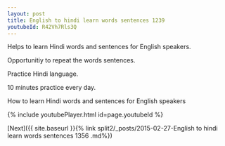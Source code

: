 ```yaml
---
layout: post
title: English to hindi learn words sentences 1239 
youtubeId: R42Vh7Rls3Q
---
```

 
 
Helps to learn Hindi words and sentences for English speakers.

Opportunitiy to repeat the words sentences. 

Practice Hindi language. 
 
10 minutes practice every day. 
 
How to learn Hindi words and sentences for English speakers 
 
{% include youtubePlayer.html id=page.youtubeId %}
 
 
[Next]({{ site.baseurl }}{% link  split2/_posts/2015-02-27-English to hindi learn words sentences 1356 .md%})
 
